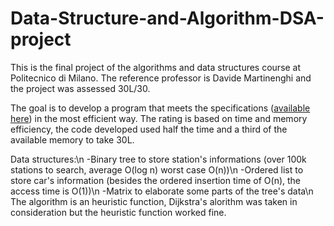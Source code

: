 # Data-Structure-and-Algorithm-DSA-project

This is the final project of the algorithms and data structures course at Politecnico di Milano. The reference professor is Davide Martinenghi and the project was assessed 30L/30.

The goal is to develop a program that meets the specifications ([available here](Specifiche_di_progetto.pdf)) in the most efficient way. The rating is based on time and memory efficiency, the code developed used half the time and a third of the available memory to take 30L.

Data structures:\n
-Binary tree to store station's informations (over 100k stations to search, average O(log n) worst case O(n))\n
-Ordered list to store car's information (besides the ordered insertion time of O(n), the access time is O(1))\n
-Matrix to elaborate some parts of the tree's data\n
The algorithm is an heuristic function, Dijkstra's alorithm was taken in consideration but the heuristic function worked fine.
